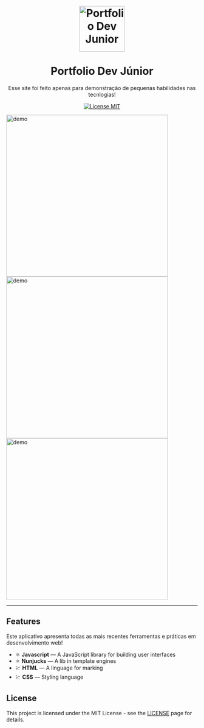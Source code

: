 
<h1 align="center">
<br>
  <img src="https://dtwebmaster.com.br/wp-content/uploads/2019/04/portfolio-logo-png-3.png" alt="Portfolio Dev Junior" width="120">
<br>
<br>
Portfolio Dev Júnior
</h1>
<p align="center">Esse site foi feito apenas para demonstração de pequenas habilidades nas tecnlogias!</p>

<p align="center">
  <a href="https://opensource.org/licenses/MIT">
    <img src="https://img.shields.io/badge/License-MIT-blue.svg" alt="License MIT">
  </a>
</p>

[//]: # (Add your gifs/images here:)
<div>
  <img src="https://imgur.com/UldWGVR.png" alt="demo" height="425">
  <img src="https://imgur.com/LVx2TKz.png" alt="demo" height="425">
  <img src="https://imgur.com/Sr67snq.png" alt="demo" height="425">
</div>

<hr />

## Features
[//]: # (Add the features of your project here:)
Este aplicativo apresenta todas as mais recentes ferramentas e práticas em desenvolvimento web!

- ⚛️ **Javascript** — A JavaScript library for building user interfaces
- ⚛️ **Nunjucks** — A lib in template engines
- 💹 **HTML** — A linguage for marking
- 💹 **CSS** — Styling language

## License

This project is licensed under the MIT License - see the [LICENSE](https://opensource.org/licenses/MIT) page for details.
